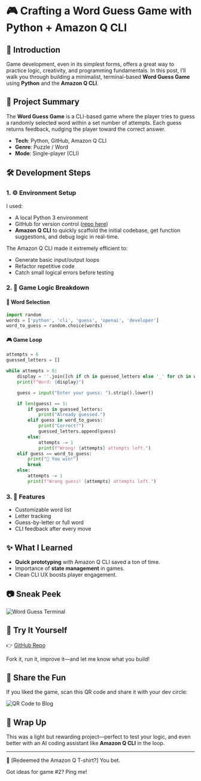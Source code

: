 # 🎮 Crafting a Word Guess Game with Python + Amazon Q CLI

## 🚀 Introduction

Game development, even in its simplest forms, offers a great way to practice logic, creativity, and programming fundamentals. In this post, I’ll walk you through building a minimalist, terminal-based **Word Guess Game** using **Python** and the **Amazon Q CLI**.

## 🧠 Project Summary

The **Word Guess Game** is a CLI-based game where the player tries to guess a randomly selected word within a set number of attempts. Each guess returns feedback, nudging the player toward the correct answer.

* **Tech**: Python, GitHub, Amazon Q CLI
* **Genre**: Puzzle / Word
* **Mode**: Single-player (CLI)

## 🛠️ Development Steps

### 1. ⚙️ Environment Setup

I used:

* A local Python 3 environment
* GitHub for version control ([repo here](https://github.com/princeleonal/word-guess-game))
* **Amazon Q CLI** to quickly scaffold the initial codebase, get function suggestions, and debug logic in real-time.

The Amazon Q CLI made it extremely efficient to:

* Generate basic input/output loops
* Refactor repetitive code
* Catch small logical errors before testing

### 2. 🧩 Game Logic Breakdown

#### 📝 Word Selection

```python
import random
words = ['python', 'cli', 'guess', 'openai', 'developer']
word_to_guess = random.choice(words)
```

#### 🎮 Game Loop

```python
attempts = 6
guessed_letters = []

while attempts > 0:
    display = ''.join([ch if ch in guessed_letters else '_' for ch in word_to_guess])
    print(f"Word: {display}")

    guess = input("Enter your guess: ").strip().lower()

    if len(guess) == 1:
        if guess in guessed_letters:
            print("Already guessed.")
        elif guess in word_to_guess:
            print("Correct!")
            guessed_letters.append(guess)
        else:
            attempts -= 1
            print(f"Wrong! {attempts} attempts left.")
    elif guess == word_to_guess:
        print("🎉 You win!")
        break
    else:
        attempts -= 1
        print(f"Wrong guess! {attempts} attempts left.")
```

### 3. 🌟 Features

* Customizable word list
* Letter tracking
* Guess-by-letter or full word
* CLI feedback after every move

## ✨ What I Learned

* **Quick prototyping** with Amazon Q CLI saved a ton of time.
* Importance of **state management** in games.
* Clean CLI UX boosts player engagement.

## 📷 Sneak Peek

![Word Guess Terminal](sandbox:/mnt/data/A_screenshot_of_a_terminal_window_displays_a_Word_.png)

## 🔗 Try It Yourself

👉 [GitHub Repo](https://github.com/princeleonal/word-guess-game)

Fork it, run it, improve it—and let me know what you build!

## 📱 Share the Fun

If you liked the game, scan this QR code and share it with your dev circle:

![QR Code to Blog](sandbox:/mnt/data/caf70675-a19d-441d-856b-fd0e670d1db0.png)

## 🧵 Wrap Up

This was a light but rewarding project—perfect to test your logic, and even better with an AI coding assistant like **Amazon Q CLI** in the loop.

---

👕 \[Redeemed the Amazon Q T-shirt?] You bet.

Got ideas for game #2? Ping me!
